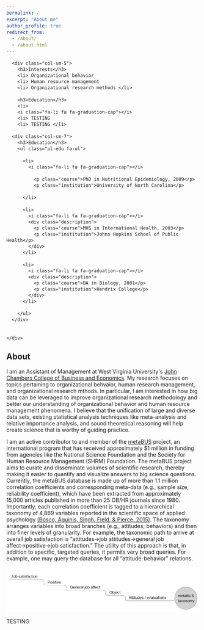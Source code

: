 ```yaml
---
permalink: /
excerpt: "About me"
author_profile: true
redirect_from: 
  - /about/
  - /about.html
---
```

<section>

<div class="row">
      
      <div class="col-sm-5">
        <h3>Interests</h3>
        <li> Organizational behavior
        <li> Human resource management
        <li> Organizational research methods </li>
               
        <h3>Education</h3>
        <li>
        <i class="fa-li fa fa-graduation-cap"></i>
        <li> TESTING
        <li> TESTING </li>
              
      <div class="col-sm-7">
        <h3>Education</h3>
        <ul class="ul-edu fa-ul">
          
          <li>
            <i class="fa-li fa fa-graduation-cap"></i>
            
              <p class="course">PhD in Nutritional Epidemiology, 2009</p>
              <p class="institution">University of North Carolina</p>
            
          </li>
          
          <li>
            <i class="fa-li fa fa-graduation-cap"></i>
            <div class="description">
              <p class="course">MHS in International Health, 2003</p>
              <p class="institution">Johns Hopkins School of Public Health</p>
            </div>
          </li>
          
          <li>
            <i class="fa-li fa fa-graduation-cap"></i>
            <div class="description">
              <p class="course">BA in Biology, 2001</p>
              <p class="institution">Hendrix College</p>
            </div>
          </li>
          
        </ul>
      </div>
      

    </div>

  </section>

## About

I am an Assistant of Management at West Virginia University's <a href="https://business.wvu.edu">John Chambers College of Business and Economics</a>. My research focuses on topics pertaining to organizational behvaior, human research management, and organizational research mthods. In particular, I am interested in how big data can be leveraged to improve organizational research methodology and better our understanding of organizational behavior and human resource management phenomena. I believe that the unification of large and diverse data sets, existing statistical analysis techniques like meta-analysis and relative importance analysis, and sound theoretical reasoning will help create science that is worthy of guiding practice.

I am an active contributor to and member of the <a href="https://metaBUS.org">metaBUS</a> project, an international program that has received approximately $1 million in funding from agencies like the National Science Foundation and the Society for Human Resource Management (SHRM) Foundation. The metaBUS project aims to curate and disseminate volumes of scientific research, thereby making it easier to quantify and visualize answers to big science questions. Currently, the metaBUS database is made up of more than 1.1 million correlation coefficients and corresponding meta-data (e.g., sample size, reliability coefficient), which have been extracted from approximately 15,000 articles published in more than 25 OB/HR journals since 1980. Importantly, each correlation coefficient is tagged to a hierarchical taxonomy of 4,869 variables reported in the scientific space of applied psychology <a href="http://dx.doi.org/10.1037/a0038047">(Bosco, Aguinis, Singh, Field, & Pierce, 2015)</a>. The taxonomy arranges variables into broad branches (e.g., attitudes; behaviors) and then into finer levels of granularity. For example, the taxonomic path to arrive at overall job satisfaction is “attitudes&#8594;job attitudes&#8594;general job affect&#8594;positive&#8594;job satisfaction.” The utility of this approach is that, in addition to specific, targeted queries, it permits very broad queries. For example, one may query the database for all “attitude-behavior” relations. 

<img src= '/images/metabusTaxonomy.PNG'>

TESTING
